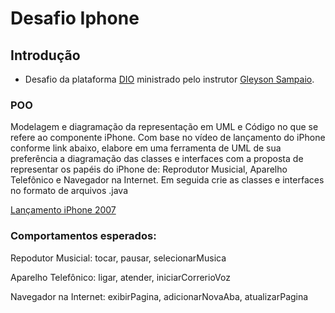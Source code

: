 # Desafio Iphone

## Introdução
- Desafio da  plataforma [DIO](www.dio.me) ministrado pelo instrutor [Gleyson Sampaio](https://github.com/glysns).

### POO

Modelagem e diagramação da representação em UML e Código no que se refere ao componente iPhone.
Com base no vídeo de lançamento do iPhone conforme link abaixo, elabore em uma ferramenta de UML de sua preferência a diagramação das classes e interfaces com a proposta de representar os papéis do iPhone de: Reprodutor Musicial, Aparelho Telefônico e Navegador na Internet. Em seguida crie as classes e interfaces no formato de arquivos .java

[Lançamento iPhone 2007](https://www.youtube.com/watch?v=9ou608QQRq8)

### Comportamentos esperados:
Repodutor Musicial: tocar, pausar, selecionarMusica

Aparelho Telefônico: ligar, atender, iniciarCorrerioVoz

Navegador na Internet: exibirPagina, adicionarNovaAba, atualizarPagina

